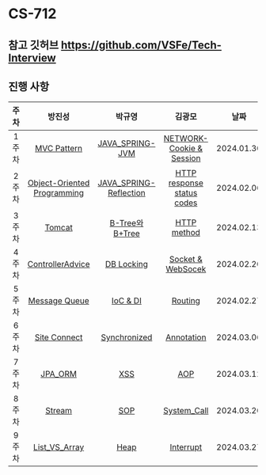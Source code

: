 # CS-712

## 참고 깃허브 https://github.com/VSFe/Tech-Interview

## 진행 사항

| 주차  |                                                               방진성                                                                |                             박규영                              |                                        김광모                                         |    날짜    |
| :---: | :---------------------------------------------------------------------------------------------------------------------------------: | :-------------------------------------------------------------: | :-----------------------------------------------------------------------------------: | :--------: |
| 1주차 |                                           [MVC Pattern](05-ETC/8_MVC%20Pattern/Readme.md)                                           |        [JAVA_SPRING-JVM](07-JAVA_SPRING/1_JVM/Readme.md)        |       [NETWORK-Cookie & Session](03-NETWORK/1_Cookie%20%26%20Session/Readme.md)       | 2024.01.30 |
| 2주차 | [Object-Oriented Programming](05-ETC/4_%EA%B0%9D%EC%B2%B4%EC%A7%80%ED%96%A5%ED%94%84%EB%A1%9C%EA%B7%B8%EB%9E%98%EB%B0%8D/Readme.md) | [JAVA_SPRING-Reflection](07-JAVA_SPRING/4_Reflection/Readme.md) | [HTTP response status codes](03-NETWORK/2_HTTP%20response%20status%20codes/Readme.md) | 2024.02.06 |
| 3주차 |                                            [Tomcat](07-JAVA_SPRING/18_Tomcat/Readme.md)                                             |    [B-Tree와 B+Tree](04-DATABASE/10_B-TREE_B+TREE/Readme.md)    |                  [HTTP method](03-NETWORK/3_Http%20Method/Readme.md)                  | 2024.02.13 |
| 4주차 |                                  [ControllerAdvice](07-JAVA_SPRING/19_ControllerAdvice/Readme.md)                                   |        [DB Locking](04-DATABASE/11_DB-Locking/Readme.md)        |        [Socket & WebSocek](03-NETWORK/5_Socket%20%26%20Web%20Socket/Readme.md)        | 2024.02.20 |
| 5주차 |                                        [Message Queue](05-ETC/17_Message%20Queue/Readme.md)                                         |         [IoC & DI](07-JAVA_SPRING/11_IoC-DI/Readme.md)          |                     [Routing](03-NETWORK/17_Forwarding/Readme.md)                     | 2024.02.27 |
| 6주차 |                                       [Site Connect](03-NETWORK/13_Site%20Connect/Readme.md)                                        |     [Synchronized](07-JAVA_SPRING/7_Synchronized/Readme.md)     |                 [Annotation](07-JAVA_SPRING/17_Annotation/Readme.md)                  | 2024.03.06 |
| 7주차 |                                           [JPA_ORM](07-JAVA_SPRING/15_JPA-ORM/Readme.md)                                            |               [XSS](03-NETWORK/21_XSS/Readme.md)                |                        [AOP](07-JAVA_SPRING/12_AOP/Readme.md)                         | 2024.03.12 |
| 8주차 |                                             [Stream](07-JAVA_SPRING/8_Stream/Readme.md)                                             |               [SOP](03-NETWORK/15_SOP/Readme.md)                |              [System_Call](02-OPERATING_SYSTEM/1.System_Call/Readme.md)               | 2024.03.20 |
| 9주차 |                                 [List_VS_Array](01-DATA_STRUCTURE_ALGORITHM/2_LinkedList/Readme.md)                                 |      [Heap](01-DATA_STRUCTURE_ALGORITHM/6_Heap/Readme.md)       |                [Interrupt](02-OPERATING_SYSTEM/2.Interrupt/Readme.md)                 | 2024.03.27 |
